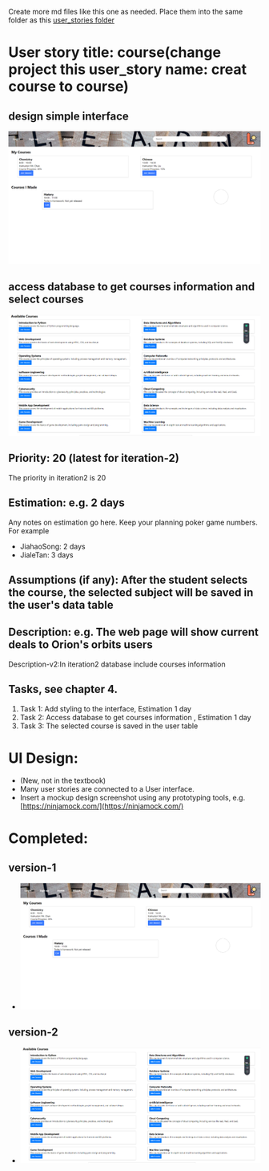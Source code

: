 Create more md files like this one as needed. Place them into the same folder
as this [user_stories folder](./)

# User story title: course(change project this user_story name: creat course to course)
## design simple interface
![img_8.png](img_8.png)

## access database to get courses information and select courses
![img_11.png](img_11.png) 



## Priority: 20 (latest for iteration-2)
The priority in iteration2 is 20


## Estimation: e.g. 2 days
Any notes on estimation go here. Keep your planning poker game numbers. For example
* JiahaoSong: 2 days 
* JialeTan: 3 days

## Assumptions (if any): After the student selects the course, the selected subject will be saved in the user's data table

## Description: e.g. The web page will show current deals to Orion's orbits users
Description-v2:In iteration2 database include courses information



## Tasks, see chapter 4.
1. Task 1: Add styling to the interface, Estimation 1 day
2. Task 2: Access database to get courses information  , Estimation 1 day
3. Task 3: The selected course is saved in the user table



# UI Design:
* (New, not in the textbook)
* Many user stories are connected to a User interface.
* Insert a mockup design screenshot using any prototyping tools, e.g. [https://ninjamock.com/](https://ninjamock.com/)

# Completed:
## version-1
* ![img_8.png](img_8.png)
## version-2
* ![img_11.png](img_11.png)


